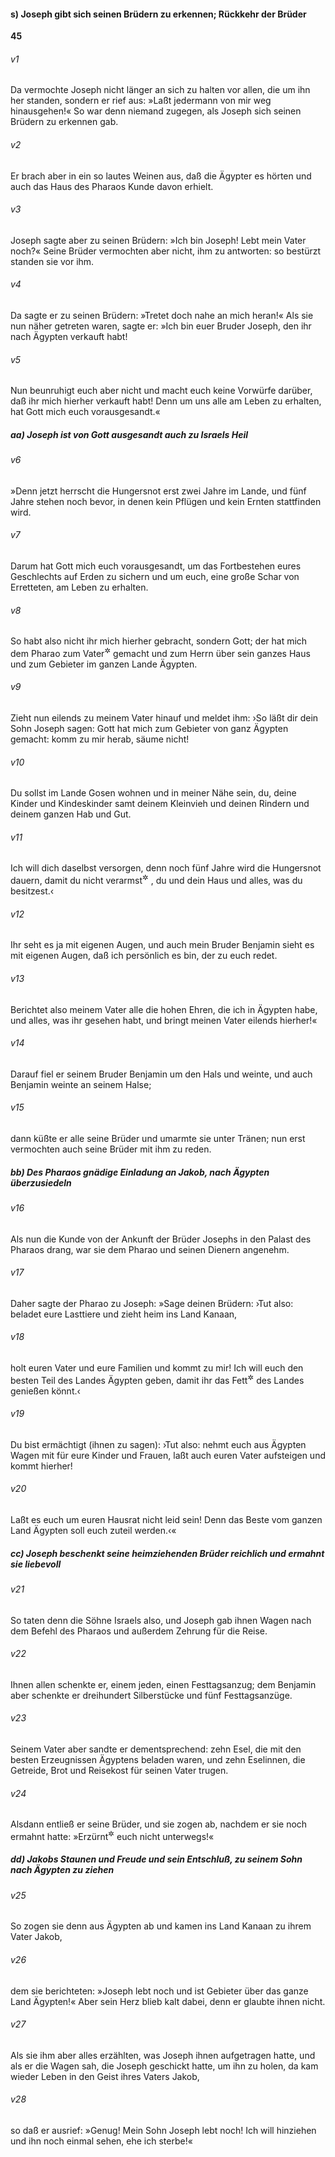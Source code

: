 #### s) Joseph gibt sich seinen Brüdern zu erkennen; Rückkehr der Brüder

__45__

###### v1
Da vermochte Joseph nicht länger an sich zu halten vor allen, die um ihn her standen, sondern er rief aus: »Laßt jedermann von mir weg hinausgehen!« So war denn niemand zugegen, als Joseph sich seinen Brüdern zu erkennen gab.

###### v2
Er brach aber in ein so lautes Weinen aus, daß die Ägypter es hörten und auch das Haus des Pharaos Kunde davon erhielt.

###### v3
Joseph sagte aber zu seinen Brüdern: »Ich bin Joseph! Lebt mein Vater noch?« Seine Brüder vermochten aber nicht, ihm zu antworten: so bestürzt standen sie vor ihm.

###### v4
Da sagte er zu seinen Brüdern: »Tretet doch nahe an mich heran!« Als sie nun näher getreten waren, sagte er: »Ich bin euer Bruder Joseph, den ihr nach Ägypten verkauft habt!

###### v5
Nun beunruhigt euch aber nicht und macht euch keine Vorwürfe darüber, daß ihr mich hierher verkauft habt! Denn um uns alle am Leben zu erhalten, hat Gott mich euch vorausgesandt.«

##### aa) Joseph ist von Gott ausgesandt auch zu Israels Heil


###### v6
»Denn jetzt herrscht die Hungersnot erst zwei Jahre im Lande, und fünf Jahre stehen noch bevor, in denen kein Pflügen und kein Ernten stattfinden wird.

###### v7
Darum hat Gott mich euch vorausgesandt, um das Fortbestehen eures Geschlechts auf Erden zu sichern und um euch, eine große Schar von Erretteten, am Leben zu erhalten.

###### v8
So habt also nicht ihr mich hierher gebracht, sondern Gott; der hat mich dem Pharao zum Vater<sup title="= vertrauten Berater">&#x2732;</sup>
 gemacht und zum Herrn über sein ganzes Haus und zum Gebieter im ganzen Lande Ägypten.

###### v9
Zieht nun eilends zu meinem Vater hinauf und meldet ihm: ›So läßt dir dein Sohn Joseph sagen: Gott hat mich zum Gebieter von ganz Ägypten gemacht: komm zu mir herab, säume nicht!

###### v10
Du sollst im Lande Gosen wohnen und in meiner Nähe sein, du, deine Kinder und Kindeskinder samt deinem Kleinvieh und deinen Rindern und deinem ganzen Hab und Gut.

###### v11
Ich will dich daselbst versorgen, denn noch fünf Jahre wird die Hungersnot dauern, damit du nicht verarmst<sup title="oder: im Elend verkommst">&#x2732;</sup>
, du und dein Haus und alles, was du besitzest.‹

###### v12
Ihr seht es ja mit eigenen Augen, und auch mein Bruder Benjamin sieht es mit eigenen Augen, daß ich persönlich es bin, der zu euch redet.

###### v13
Berichtet also meinem Vater alle die hohen Ehren, die ich in Ägypten habe, und alles, was ihr gesehen habt, und bringt meinen Vater eilends hierher!«

###### v14
Darauf fiel er seinem Bruder Benjamin um den Hals und weinte, und auch Benjamin weinte an seinem Halse;

###### v15
dann küßte er alle seine Brüder und umarmte sie unter Tränen; nun erst vermochten auch seine Brüder mit ihm zu reden.

##### bb) Des Pharaos gnädige Einladung an Jakob, nach Ägypten überzusiedeln


###### v16
Als nun die Kunde von der Ankunft der Brüder Josephs in den Palast des Pharaos drang, war sie dem Pharao und seinen Dienern angenehm.

###### v17
Daher sagte der Pharao zu Joseph: »Sage deinen Brüdern: ›Tut also: beladet eure Lasttiere und zieht heim ins Land Kanaan,

###### v18
holt euren Vater und eure Familien und kommt zu mir! Ich will euch den besten Teil des Landes Ägypten geben, damit ihr das Fett<sup title="= die vorzüglichsten Erzeugnisse">&#x2732;</sup>
 des Landes genießen könnt.‹

###### v19
Du bist ermächtigt (ihnen zu sagen): ›Tut also: nehmt euch aus Ägypten Wagen mit für eure Kinder und Frauen, laßt auch euren Vater aufsteigen und kommt hierher!

###### v20
Laßt es euch um euren Hausrat nicht leid sein! Denn das Beste vom ganzen Land Ägypten soll euch zuteil werden.‹«

##### cc) Joseph beschenkt seine heimziehenden Brüder reichlich und ermahnt sie liebevoll


###### v21
So taten denn die Söhne Israels also, und Joseph gab ihnen Wagen nach dem Befehl des Pharaos und außerdem Zehrung für die Reise.

###### v22
Ihnen allen schenkte er, einem jeden, einen Festtagsanzug; dem Benjamin aber schenkte er dreihundert Silberstücke und fünf Festtagsanzüge.

###### v23
Seinem Vater aber sandte er dementsprechend: zehn Esel, die mit den besten Erzeugnissen Ägyptens beladen waren, und zehn Eselinnen, die Getreide, Brot und Reisekost für seinen Vater trugen.

###### v24
Alsdann entließ er seine Brüder, und sie zogen ab, nachdem er sie noch ermahnt hatte: »Erzürnt<sup title="oder: zankt">&#x2732;</sup>
 euch nicht unterwegs!«

##### dd) Jakobs Staunen und Freude und sein Entschluß, zu seinem Sohn nach Ägypten zu ziehen


###### v25
So zogen sie denn aus Ägypten ab und kamen ins Land Kanaan zu ihrem Vater Jakob,

###### v26
dem sie berichteten: »Joseph lebt noch und ist Gebieter über das ganze Land Ägypten!« Aber sein Herz blieb kalt dabei, denn er glaubte ihnen nicht.

###### v27
Als sie ihm aber alles erzählten, was Joseph ihnen aufgetragen hatte, und als er die Wagen sah, die Joseph geschickt hatte, um ihn zu holen, da kam wieder Leben in den Geist ihres Vaters Jakob,

###### v28
so daß er ausrief: »Genug! Mein Sohn Joseph lebt noch! Ich will hinziehen und ihn noch einmal sehen, ehe ich sterbe!«
